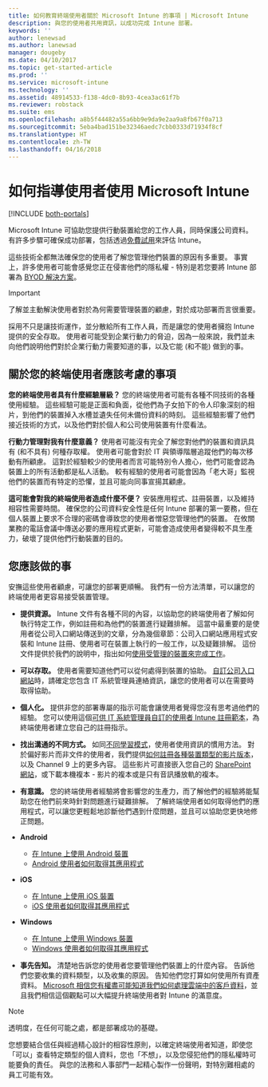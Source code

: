 ```yaml
---
title: 如何教育終端使用者關於 Microsoft Intune 的事項 | Microsoft Intune
description: 與您的使用者共用資訊，以成功完成 Intune 部署。
keywords: ''
author: lenewsad
ms.author: lanewsad
manager: dougeby
ms.date: 04/10/2017
ms.topic: get-started-article
ms.prod: ''
ms.service: microsoft-intune
ms.technology: ''
ms.assetid: 48914533-f138-4dc0-8b93-4cea3ac61f7b
ms.reviewer: robstack
ms.suite: ems
ms.openlocfilehash: a8b5f44482a55a6bb9e9da9e2aa9a8fb67f0a713
ms.sourcegitcommit: 5eba4bad151be32346aedc7cbb0333d71934f8cf
ms.translationtype: HT
ms.contentlocale: zh-TW
ms.lasthandoff: 04/16/2018
---
```

# <a name="how-to-educate-your-end-users-about-microsoft-intune"></a>如何指導使用者使用 Microsoft Intune

[!INCLUDE [both-portals](./includes/note-for-both-portals.md)]

Microsoft Intune 可協助您提供行動裝置給您的工作人員，同時保護公司資料。 有許多步驟可確保成功部署，包括透過[免費試用](app-sdk.md)來評估 Intune。

這些技術全都無法確保您的使用者了解您管理他們裝置的原因有多重要。 事實上，許多使用者可能會感覺您正在侵害他們的隱私權 - 特別是若您要將 Intune 部署為 [BYOD 解決方案](/enterprise-mobility-security/solutions/byod-design-considerations-guide)。

> [!Important]
> 了解並主動解決使用者對於為何需要管理裝置的顧慮，對於成功部署而言很重要。

採用不只是讓技術運作，並分散給所有工作人員，而是讓您的使用者擁抱 Intune 提供的安全存取。 使用者可能受到企業行動力的脅迫，因為一般來說，我們並未向他們說明他們對於企業行動力需要知道的事，以及它能 (和不能) 做到的事。

## <a name="things-to-consider-about-your-end-users"></a>關於您的終端使用者應該考慮的事項

__您的終端使用者具有什麼經驗層級？__ 您的終端使用者可能有各種不同技術的各種使用經驗。 這些經驗可能是正面和負面，從他們為子女拍下的令人印象深刻的相片，到他們的裝置掉入水槽並遺失任何未備份資料的時刻。 這些經驗影響了他們接近技術的方式，以及他們對於個人和公司使用裝置有什麼看法。

__行動力管理對我有什麼意義？__ 使用者可能沒有完全了解您對他們的裝置和資訊具有 (和不具有) 何種存取權。 使用者可能會對於 IT 與領導階層追蹤他們的每次移動有所顧慮。 這對於經驗較少的使用者而言可能特別令人擔心，他們可能會認為裝置上的所有活動都是私人活動。 較有經驗的使用者可能會因為「老大哥」監視他們的裝置而有特定的恐懼，並且可能向同事宣揚其顧慮。

__這可能會對我的終端使用者造成什麼不便？__ 安裝應用程式、註冊裝置，以及維持相容性需要時間。 確保您的公司資料安全性是任何 Intune 部署的第一要務，但在個人裝置上要求不合理的密碼會導致您的使用者憎惡您管理他們的裝置。 在攸關業務的電話會議中傳送必要的應用程式更新，可能會造成使用者變得較不具生產力，破壞了提供他們行動裝置的目的。

## <a name="things-you-should-do"></a>您應該做的事

安撫這些使用者顧慮，可讓您的部署更順暢。 我們有一份方法清單，可以讓您的終端使用者更容易接受裝置管理。

* __提供資源。__ Intune 文件有各種不同的內容，以協助您的終端使用者了解如何執行特定工作，例如註冊和為他們的裝置進行疑難排解。 這當中最重要的是使用者從公司入口網站傳送到的文章，分為幾個章節：公司入口網站應用程式安裝和 Intune 註冊、使用者可在裝置上執行的一般工作，以及疑難排解。 這份文件提供於我們的說明中，指出如何[使用受管理的裝置來完成工作](/intune-user-help/use-managed-devices-to-get-work-done)。

* __可以存取。__ 使用者需要知道他們可以從何處得到裝置的協助。 [自訂公司入口網站](company-portal-customize.md)時，請確定您包含 IT 系統管理員連絡資訊，讓您的使用者可以在需要時取得協助。

* __個人化。__ 提供非您的部署專屬的指示可能會讓使用者覺得您沒有思考過他們的經驗。 您可以使用這個[可供 IT 系統管理員自訂的使用者 Intune 註冊範本](https://gallery.technet.microsoft.com/office/Intune-End-User-Enrollment-3a0c9b0c)，為終端使用者建立您自己的註冊指示。

* __找出溝通的不同方式。__ 如同[不同學習模式](https://www.umassd.edu/dss/resources/facultystaff/howtoteachandaccommodate/howtoaccommodatedifferentlearningstyles/)，使用者使用資訊的慣用方法。 對於偏好影片而非文件的使用者，我們提供[如何註冊各種裝置類型的影片版本](https://channel9.msdn.com/Series/IntuneEnrollment)，以及 Channel 9 上的更多內容。 這些影片可直接嵌入您自己的 [SharePoint 網站](https://support.office.com/article/Embed-a-video-from-Office-365-Video-59e19984-c34e-4be8-889b-f6fa93910581)，或下載本機複本 - 影片的複本或是只有音訊播放軌的複本。

* __有意識。__ 您的終端使用者經驗將會影響您的生產力，而了解他們的經驗將能幫助您在他們前來時針對問題進行疑難排解。 了解終端使用者如何取得他們的應用程式，可以讓您更輕鬆地診斷他們遇到什麼問題，並且可以協助您更快地修正問題。

* **Android**
  * [在 Intune 上使用 Android 裝置](/intune-user-help/using-your-android-device-with-intune)
  * [Android 使用者如何取得其應用程式](end-user-apps-android.md)

* **iOS**
  * [在 Intune 上使用 iOS 裝置](/intune-user-help/using-your-ios-device-with-intune)
  * [iOS 使用者如何取得其應用程式](end-user-apps-ios.md)

* **Windows**
  * [在 Intune 上使用 Windows 裝置](/intune-user-help/using-your-windows-device-with-intune)
  * [Windows 使用者如何取得其應用程式](end-user-apps-windows.md)

* __事先告知。__ 清楚地告訴您的使用者您要管理他們裝置上的什麼內容。 告訴他們您要收集的資料類型，以及收集的原因。 告知他們您打算如何使用所有資產資料。 [Microsoft 相信您有權盡可能知道我們如何處理雲端中的客戶資料](https://www.microsoft.com/trustcenter/about/transparency)，並且我們相信這個觀點可以大幅提升終端使用者對 Intune 的滿意度。

>[!Note]
> 透明度，在任何可能之處，都是部署成功的基礎。

您想要結合信任與經過精心設計的相容性原則，以確定終端使用者知道，即使您「可以」查看特定類型的個人資料，您也「不想」，以及您侵犯他們的隱私權時可能要負的責任。 與您的法務和人事部門一起精心製作一份聲明，對特別難相處的員工可能有效。
